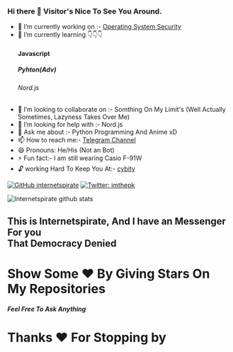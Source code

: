 ### Hi there 👋 Visitor's Nice To See You Around.


- 🔭 I’m currently working on :- [Operating System Security](https://github.com/internetspirate/C-on-see)
- 🌱 I’m currently learning 👇👇👇 <h4>Javascript</h4><h5>Pyhton(Adv)</h5><h6>Nord.js</h6>
- 👯 I’m looking to collaborate on :- Somthing On My Limit's (Well Actually Sometimes, Lazyness Takes Over Me)
- 🤔 I’m looking for help with :- Nord.js
- 💬 Ask me about :- Python Programming And Anime xD
- 📫 How to reach me:- [Telegram Channel](https://t.me/cybity)
- 😄 Pronouns: He/His (Not an Bot)
- ⚡  Fun fact:- I am still wearing Casio F-91W 
- 🔓 working Hard To Keep You At:- [cybity](https://github.com/cybity) 



[![GitHub internetspirate](https://img.shields.io/github/followers/internetspirate?label=follow&style=social)](https://github.com/internetspirate)
[![Twitter: imthepk](https://img.shields.io/twitter/follow/internetspirate?style=social)](https://twitter.com/internetspirate)







![Internetspirate github stats](https://github-readme-stats.vercel.app/api?username=Internetspirate&show_icons=true&theme=dark)

<h2> This is Internetspirate, And I have an Messenger For you <br>
 That Democracy Denied </h2>
 
 <h1> Show Some ❤️ By Giving Stars On My Repositories </h1>
 
 <h5> Feel Free To Ask Anything </h5>

<h1> Thanks ❤️ For Stopping by </h1>

